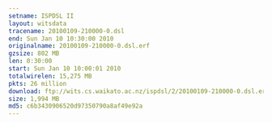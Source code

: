 ```yaml
---
setname: ISPDSL II
layout: witsdata
tracename: 20100109-210000-0.dsl
end: Sun Jan 10 10:30:00 2010
originalname: 20100109-210000-0.dsl.erf
gzsize: 802 MB
len: 0:30:00
start: Sun Jan 10 10:00:01 2010
totalwirelen: 15,275 MB
pkts: 26 million
download: ftp://wits.cs.waikato.ac.nz/ispdsl/2/20100109-210000-0.dsl.erf.gz
size: 1,994 MB
md5: c6b3430906520d97350790a8af49e92a
---
```

